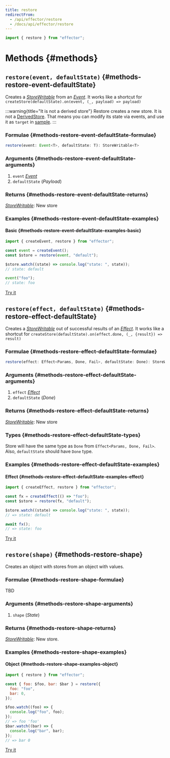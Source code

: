 ```yaml
---
title: restore
redirectFrom:
  - /api/effector/restore
  - /docs/api/effector/restore
---
```


```ts
import { restore } from "effector";
```

# Methods {#methods}

## `restore(event, defaultState)` {#methods-restore-event-defaultState}

Creates a [_StoreWritable_](/en/api/effector/Store) from an [_Event_](/en/api/effector/Event). It works like a shortcut for `createStore(defaultState).on(event, (_, payload) => payload)`

:::warning{title="It is not a derived store"}
Restore creates a new store. It is not a [DerivedStore](/en/api/effector/Store#readonly). That means you can modify its state via events, and use it as `target` in [sample](/en/api/effector/sample).
:::

### Formulae {#methods-restore-event-defaultState-formulae}

```ts
restore(event: Event<T>, defaultState: T): StoreWritable<T>
```

### Arguments {#methods-restore-event-defaultState-arguments}

1. `event` [_Event_](/en/api/effector/Event)
2. `defaultState` (_Payload_)

### Returns {#methods-restore-event-defaultState-returns}

[_StoreWritable_](/en/api/effector/Store): New store

### Examples {#methods-restore-event-defaultState-examples}

#### Basic {#methods-restore-event-defaultState-examples-basic}

```js
import { createEvent, restore } from "effector";

const event = createEvent();
const $store = restore(event, "default");

$store.watch((state) => console.log("state: ", state));
// state: default

event("foo");
// state: foo
```

[Try it](https://share.effector.dev/MGGQnTlQ)

## `restore(effect, defaultState)` {#methods-restore-effect-defaultState}

Creates a [_StoreWritable_](/en/api/effector/Store) out of successful results of an [_Effect_](/en/api/effector/Effect). It works like a shortcut for `createStore(defaultState).on(effect.done, (_, {result}) => result)`

### Formulae {#methods-restore-effect-defaultState-formulae}

```ts
restore(effect: Effect<Params, Done, Fail>, defaultState: Done): StoreWritable<Done>
```

### Arguments {#methods-restore-effect-defaultState-arguments}

1. `effect` [_Effect_](/en/api/effector/Effect)
2. `defaultState` (_Done_)

### Returns {#methods-restore-effect-defaultState-returns}

[_StoreWritable_](/en/api/effector/Store): New store

### Types {#methods-restore-effect-defaultState-types}

Store will have the same type as `Done` from `Effect<Params, Done, Fail>`. Also, `defaultState` should have `Done` type.

### Examples {#methods-restore-effect-defaultState-examples}

#### Effect {#methods-restore-effect-defaultState-examples-effect}

```js
import { createEffect, restore } from "effector";

const fx = createEffect(() => "foo");
const $store = restore(fx, "default");

$store.watch((state) => console.log("state: ", state));
// => state: default

await fx();
// => state: foo
```

[Try it](https://share.effector.dev/tP6RQsri)

## `restore(shape)` {#methods-restore-shape}

Creates an object with stores from an object with values.

### Formulae {#methods-restore-shape-formulae}

TBD

### Arguments {#methods-restore-shape-arguments}

1. `shape` (_State_)

### Returns {#methods-restore-shape-returns}

[_StoreWritable_](/en/api/effector/Store): New store.

### Examples {#methods-restore-shape-examples}

#### Object {#methods-restore-shape-examples-object}

```js
import { restore } from "effector";

const { foo: $foo, bar: $bar } = restore({
  foo: "foo",
  bar: 0,
});

$foo.watch((foo) => {
  console.log("foo", foo);
});
// => foo 'foo'
$bar.watch((bar) => {
  console.log("bar", bar);
});
// => bar 0
```

[Try it](https://share.effector.dev/NQX0kotI)
